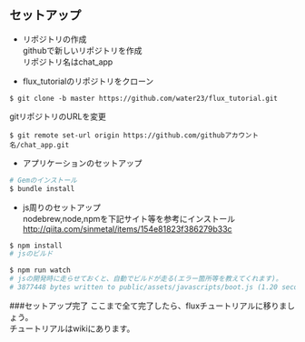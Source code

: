 セットアップ
---
* リポジトリの作成  
githubで新しいリポジトリを作成  
リポジトリ名はchat_app

* flux_tutorialのリポジトリをクローン  
```
$ git clone -b master https://github.com/water23/flux_tutorial.git
```
gitリポジトリのURLを変更  
```
$ git remote set-url origin https://github.com/githubアカウント名/chat_app.git
```

* アプリケーションのセットアップ  
```sh
# Gemのインストール
$ bundle install
```

* js周りのセットアップ  
nodebrew,node,npmを下記サイト等を参考にインストール  
http://qiita.com/sinmetal/items/154e81823f386279b33c  
```sh
$ npm install
# jsのビルド

$ npm run watch
# jsの開発時に走らせておくと、自動でビルドが走る(エラー箇所等を教えてくれます)。
# 3877448 bytes written to public/assets/javascripts/boot.js (1.20 seconds)のような1行が出たら成功です。
```

###セットアップ完了
ここまで全て完了したら、fluxチュートリアルに移りましょう。  
チュートリアルはwikiにあります。
